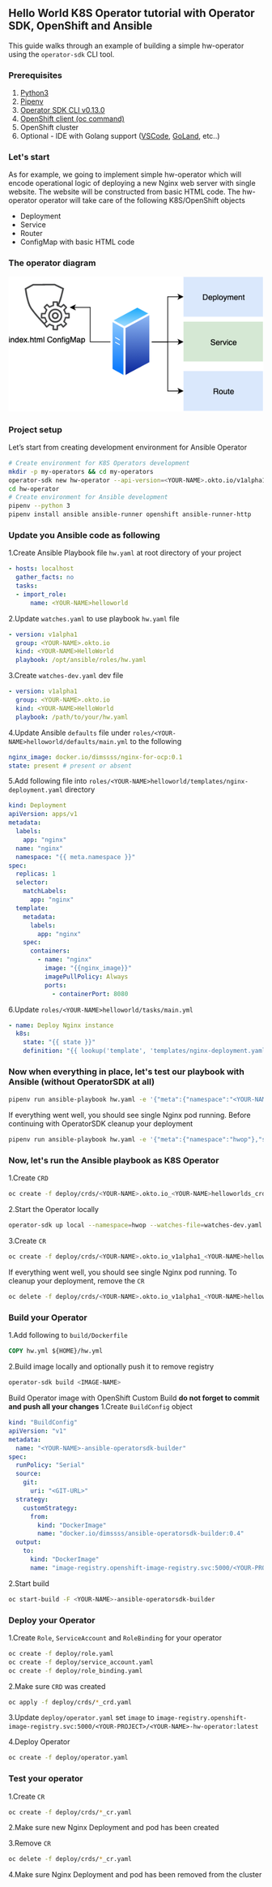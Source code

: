 ## Hello World K8S Operator tutorial with Operator SDK, OpenShift and Ansible

This guide walks through an example of building a simple hw-operator using the `operator-sdk` CLI tool.

### Prerequisites 
1. [Python3](https://www.python.org/)
2. [Pipenv](https://pipenv.pypa.io/en/latest/#install-pipenv-today) 
3. [Operator SDK CLI v0.13.0](https://github.com/operator-framework/operator-sdk/releases/tag/v0.13.0)
4. [OpenShift client (oc command)](https://mirror.openshift.com/pub/openshift-v4/clients/ocp/latest/)
5. OpenShift cluster
6. Optional - IDE with Golang support ([VSCode](https://code.visualstudio.com/download), [GoLand](https://www.jetbrains.com/go), etc..)


### Let's start

As for example, we going to implement simple hw-operator which will encode operational logic of deploying a new Nginx web server with single website. The website will be constructed from basic HTML code.
The hw-operator operator will take care of the following K8S/OpenShift objects
* Deployment
* Service
* Router
* ConfigMap with basic HTML code

### The operator diagram

![diagram](hw-operator-diagram.png)

### Project setup 
Let’s start from creating development environment for Ansible Operator 

```bash
# Create environment for K8S Operators development
mkdir -p my-operators && cd my-operators
operator-sdk new hw-operator --api-version=<YOUR-NAME>.okto.io/v1alpha1 --kind=<YOUR-NAME>HelloWorld --type=ansible
cd hw-operator
# Create environment for Ansible development 
pipenv --python 3
pipenv install ansible ansible-runner openshift ansible-runner-http
```

### Update you Ansible code as following 

1.Create Ansible Playbook file `hw.yaml` at root directory of your project
```yaml
- hosts: localhost
  gather_facts: no
  tasks:
  - import_role:
      name: <YOUR-NAME>helloworld
```

2.Update `watches.yaml` to use playbook `hw.yaml` file
```yaml
- version: v1alpha1
  group: <YOUR-NAME>.okto.io
  kind: <YOUR-NAME>HelloWorld
  playbook: /opt/ansible/roles/hw.yaml
``` 

3.Create `watches-dev.yaml` dev file
```yaml
- version: v1alpha1
  group: <YOUR-NAME>.okto.io
  kind: <YOUR-NAME>HelloWorld
  playbook: /path/to/your/hw.yaml
```

4.Update Ansible `defaults` file under `roles/<YOUR-NAME>helloworld/defaults/main.yml` to the following
```yaml
nginx_image: docker.io/dimssss/nginx-for-ocp:0.1
state: present # present or absent
``` 

5.Add following file into `roles/<YOUR-NAME>helloworld/templates/nginx-deployment.yaml` directory
```yaml
kind: Deployment
apiVersion: apps/v1
metadata:
  labels:
    app: "nginx"
  name: "nginx"
  namespace: "{{ meta.namespace }}"
spec:
  replicas: 1
  selector:
    matchLabels:
      app: "nginx"
  template:
    metadata:
      labels:
        app: "nginx"
    spec:
      containers:
        - name: "nginx"
          image: "{{nginx_image}}"
          imagePullPolicy: Always
          ports:
            - containerPort: 8080
```

6.Update `roles/<YOUR-NAME>helloworld/tasks/main.yml`
```yaml
- name: Deploy Nginx instance
  k8s:
    state: "{{ state }}"
    definition: "{{ lookup('template', 'templates/nginx-deployment.yaml') }}"
```

### Now when everything in place, let's test our playbook with Ansible (without OperatorSDK at all)
```bash
pipenv run ansible-playbook hw.yaml -e '{"meta":{"namespace":"<YOUR-NAMESPACE>"}}'
```
If everything went well, you should see single Nginx pod running. 
Before continuing with OperatorSDK cleanup your deployment
```bash
pipenv run ansible-playbook hw.yaml -e '{"meta":{"namespace":"hwop"},"state":"absent"}'
```
 
### Now, let's run the Ansible playbook as K8S Operator

1.Create `CRD`
```bash
oc create -f deploy/crds/<YOUR-NAME>.okto.io_<YOUR-NAME>helloworlds_crd.yaml
```
2.Start the Operator locally
```bash
operator-sdk up local --namespace=hwop --watches-file=watches-dev.yaml
```
3.Create `CR`
```bash
oc create -f deploy/crds/<YOUR-NAME>.okto.io_v1alpha1_<YOUR-NAME>helloworld_cr.yaml
```

If everything went well, you should see single Nginx pod running. 
To cleanup your deployment, remove the `CR`
```bash
oc delete -f deploy/crds/<YOUR-NAME>.okto.io_v1alpha1_<YOUR-NAME>helloworld_cr.yaml
```

### Build your Operator 
1.Add following to `build/Dockerfile` 
```dockerfile
COPY hw.yml ${HOME}/hw.yml
``` 
2.Build image locally and optionally push it to remove registry 
```bash
operator-sdk build <IMAGE-NAME>
```

Build Operator image with OpenShift Custom Build **do not forget to commit and push all your changes** 
1.Create `BuildConfig` object  
```yaml
kind: "BuildConfig"
apiVersion: "v1"
metadata:
  name: "<YOUR-NAME>-ansible-operatorsdk-builder"
spec:
  runPolicy: "Serial"
  source:
    git:
      uri: "<GIT-URL>"
  strategy:
    customStrategy:
      from:
        kind: "DockerImage"
        name: "docker.io/dimssss/ansible-operatorsdk-builder:0.4"
  output:
    to:
      kind: "DockerImage"
      name: "image-registry.openshift-image-registry.svc:5000/<YOUR-PROJECT>/<YOUR-NAME>-hw-operator:latest"
```
2.Start build 
```bash
oc start-build -F <YOUR-NAME>-ansible-operatorsdk-builder
```

### Deploy your Operator 
1.Create `Role`, `ServiceAccount` and `RoleBinding` for your operator 
```bash
oc create -f deploy/role.yaml
oc create -f deploy/service_account.yaml
oc create -f deploy/role_binding.yaml
```
2.Make sure `CRD` was created 
```bash
oc apply -f deploy/crds/*_crd.yaml
``` 
3.Update `deploy/operator.yaml` set `image` to  `image-registry.openshift-image-registry.svc:5000/<YOUR-PROJECT>/<YOUR-NAME>-hw-operator:latest`

4.Deploy Operator 
```bash
oc create -f deploy/operator.yaml
```

### Test your operator 
1.Create `CR`
```bash
oc create -f deploy/crds/*_cr.yaml
```
2.Make sure new Nginx Deployment and pod has been created

3.Remove `CR`
```bash
oc delete -f deploy/crds/*_cr.yaml
```  

4.Make sure Nginx Deployment and pod has been removed from the cluster
